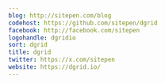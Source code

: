 ```yaml
---
blog: http://sitepen.com/blog
codehost: https://github.com/sitepen/dgrid
facebook: http://facebook.com/sitepen
logohandle: dgridio
sort: dgrid
title: dgrid
twitter: https://x.com/sitepen
website: https://dgrid.io/
---
```

